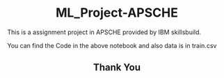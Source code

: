 <h1 align="center"> ML_Project-APSCHE </h1>

This is a assignment project in APSCHE provided by IBM skillsbuild.

You can find the Code in the above notebook and also data is in train.csv

<h2 align="center"> Thank You </h2> 
